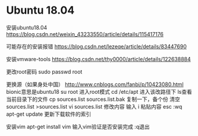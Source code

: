 # Ubuntu 18.04 

安装ubuntu18.04 https://blog.csdn.net/weixin_43233550/article/details/115417176

可能存在的安装报错 https://blog.csdn.net/lezeqe/article/details/83447690

安装vmware-tools https://blog.csdn.net/thy0000/article/details/122638884

更改root密码 sudo passwd root

更换源（如果身处中国） http://www.cnblogs.com/fanbi/p/10423080.html bionic意思是ubuntu18
su root 进入root模式
cd /etc/apt 进入该改路径下 ls查看当前目录下的文件
cp sources.list sources.list.bak 复制一下，备个份
清空sources.list >sources.list
vi sources.list 修改内容
输入 i 粘贴内容 esc :wq
apt-get update 更新下载软件的索引

安装vim apt-get install vim 
输入vim验证是否安装完成 :q退出

